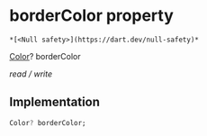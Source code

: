 


# borderColor property




    *[<Null safety>](https://dart.dev/null-safety)*


[Color](https://api.flutter.dev/flutter/dart-ui/Color-class.html)? borderColor
  
_read / write_






## Implementation

```dart
Color? borderColor;


```







